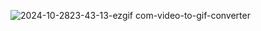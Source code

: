 ![2024-10-2823-43-13-ezgif com-video-to-gif-converter](https://github.com/user-attachments/assets/5f0fa442-351c-4d78-907a-0ec20cb84bd7)
